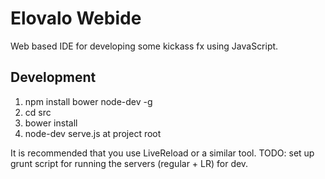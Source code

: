 # Elovalo Webide

Web based IDE for developing some kickass fx using JavaScript.

## Development

1. npm install bower node-dev -g
2. cd src
3. bower install
4. node-dev serve.js at project root

It is recommended that you use LiveReload or a similar tool. TODO: set up grunt script for running the servers (regular + LR) for dev.

